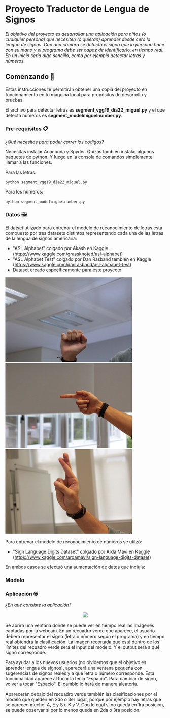# Proyecto Traductor de Lengua de Signos

_El objetivo del proyecto es desarrollar una aplicación para niños (o cualquier persona) que necesiten (o quieran) aprender desde cero la lengua de signos. Con una cámara se detecta el signo que la persona hace con su mano y el programa debe ser capaz de identificarlo, en tiempo real. En un inicio sería algo sencillo, como por ejemplo detectar letras y números._

## Comenzando 🚀

Estas instrucciones te permitirán obtener una copia del proyecto en funcionamiento en tu máquina local para propósitos de desarrollo y pruebas.

El archivo para detectar letras es **segment_vgg19_dia22_miguel.py** y el que detecta números es **segment_modelmiguelnumber.py**.


### Pre-requisitos 📋

_¿Qué necesitas para poder correr los códigos?_

Necesitas instalar Anaconda y Spyder. Quizás también instalar algunos paquetes de python. Y luego en la consola de comandos simplemente llamar a las funciones.

Para las letras:
```
python segment_vgg19_dia22_miguel.py
```

Para los números:
```
python segment_modelmiguelnumber.py
```

### Datos 🖼
El datset utlizado para entrenar el modelo de reconocimiento de letras está compuesto por tres datasets distintos representando cada una de las letras de la lengua de signos americana:
* "ASL Alphabet" colgado por Akash en Kaggle (https://www.kaggle.com/grassknoted/asl-alphabet)
* "ASL Alphabet Test" colgado por Dan Rasband también en Kaggle (https://www.kaggle.com/danrasband/asl-alphabet-test)
* Dataset creado específicamente para este proyecto 
<p float="left">
  <img src="https://github.com/ecabestadistica/sign-language-translator-python-opencv/blob/master/IMG_0020.JPG" width="400" />
  <img src="https://github.com/ecabestadistica/sign-language-translator-python-opencv/blob/master/IMG_0640.JPG" width="400" /> 
  <img src="https://github.com/ecabestadistica/sign-language-translator-python-opencv/blob/master/IMG_1482.JPG" width="400" />
</p>

Para entrenar el modelo de reconocimiento de números se utilzó:
* "Sign Language Digits Dataset" colgado por Arda Mavi en Kaggle (https://www.kaggle.com/ardamavi/sign-language-digits-dataset)

En ambos casos se efectuó una aumentación de datos que incluía: 

### Modelo

### Aplicación 🤓

_¿En qué consiste la aplicación?_

<p align="center">
    <img src="elinumeros.gif", width="450">
</p>

Se abrirá una ventana donde se puede ver en tiempo real las imágenes captadas por la webcam. En un recuadro verde que aparece, el usuario deberá representar el signo (letra o número según el programa) y en tiempo real obtendrá la clasificación. La imagen recortada que está dentro de los límites del recuadro verde será el input del modelo. Y el output será a qué signo corresponde.

Para ayudar a los nuevos usuarios (no olvidemos que el objetivo es aprender lengua de signos), aparecerá una ventana pequeña con sugerencias de signos reales y a qué letra o número corresponde. Esta funcionalidad aparece al tocar la tecla "Espacio". Para cambiar de signo, volver a tocar "Espacio".
El cambio lo hará de manera aleatoria. 

Aparecerán debajo del recuadro verde también las clasificaciones por el modelo que queden en 2do o 3er lugar, porque por ejemplo hay letras que se parecen mucho: A, E y S o K y V. Con lo cual si no queda en 1ra posición, se puede observar si por lo menos queda en 2da o 3ra posición.

